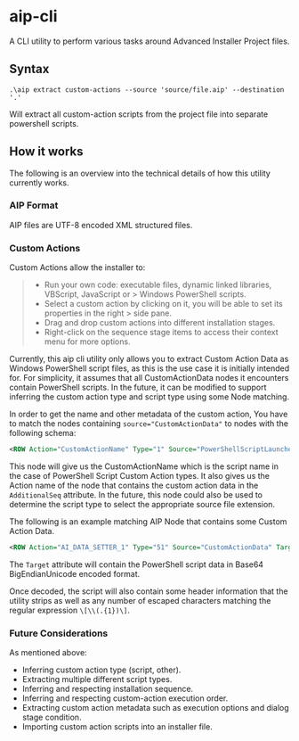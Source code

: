 # aip-cli

A CLI utility to perform various tasks around Advanced Installer Project files.

## Syntax

`.\aip extract custom-actions --source 'source/file.aip' --destination '.'`

Will extract all custom-action scripts from the project file into separate powershell scripts.

## How it works

The following is an overview into the technical details of how this utility currently works.

### AIP Format

AIP files are UTF-8 encoded XML structured files.

### Custom Actions

Custom Actions allow the installer to:

> - Run your own code: executable files, dynamic linked libraries, VBScript, JavaScript or > Windows PowerShell scripts.
> - Select a custom action by clicking on it, you will be able to set its properties in the right > side pane.
> - Drag and drop custom actions into different installation stages.
> - Right-click on the sequence stage items to access their context menu for more options.

Currently, this aip cli utility only allows you to extract Custom Action Data as Windows PowerShell script files, as this is the use case it is initially intended for. For simplicity, it assumes that all CustomActionData nodes it encounters contain PowerShell scripts. In the future, it can be modified to support inferring the custom action type and script type using some Node matching.

In order to get the name and other metadata of the custom action, You have to match the nodes containing `source="CustomActionData"` to nodes with the following schema:

```xml
<ROW Action="CustomActionName" Type="1" Source="PowerShellScriptLauncher.dll" Target="RunPowerShellScript" Options="1" AdditionalSeq="AI_DATA_SETTER_1"/>
```

This node will give us the CustomActionName which is the script name in the case of PowerShell Script Custom Action types. It also gives us the Action name of the node that contains the custom action data in the `AdditionalSeq` attribute. In the future, this node could also be used to determine the script type to select the appropriate source file extension.

The following is an example matching AIP Node that contains some Custom Action Data.

```xml
<ROW Action="AI_DATA_SETTER_1" Type="51" Source="CustomActionData" Target="SCRIPT_DATA"/>
```

The `Target` attribute will contain the PowerShell script data in Base64 BigEndianUnicode encoded format.

Once decoded, the script will also contain some header information that the utility strips as well as any number of escaped characters matching the regular expression `\[\\(.{1})\]`.

### Future Considerations

As mentioned above:

- Inferring custom action type (script, other).
- Extracting multiple different script types.
- Inferring and respecting installation sequence.
- Inferring and respecting custom-action execution order.
- Extracting custom action metadata such as execution options and dialog stage condition.
- Importing custom action scripts into an installer file.
